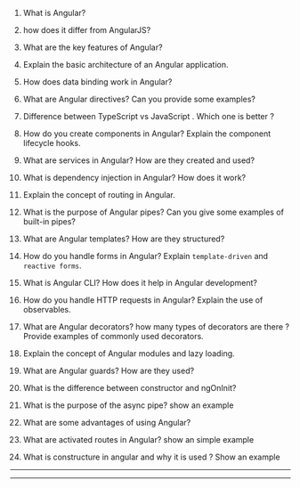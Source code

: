 
1. What is Angular? 

2. how does it differ from AngularJS?

3. What are the key features of Angular?

4. Explain the basic architecture of an Angular application.

5. How does data binding work in Angular?

6. What are Angular directives? Can you provide some examples?

7. Difference between TypeScript vs JavaScript . Which one is better ?

8. How do you create components in Angular? Explain the component lifecycle hooks.

9. What are services in Angular? How are they created and used?

10. What is dependency injection in Angular? How does it work?

11. Explain the concept of routing in Angular.

12. What is the purpose of Angular pipes? Can you give some examples of built-in pipes?

13. What are Angular templates? How are they structured?

14. How do you handle forms in Angular? Explain `template-driven` and `reactive forms`.

15. What is Angular CLI? How does it help in Angular development?

16. How do you handle HTTP requests in Angular? Explain the use of observables.

17. What are Angular decorators? how many types of decorators are there ? Provide examples of commonly used decorators.

18. Explain the concept of Angular modules and lazy loading.

19. What are Angular guards? How are they used? 

20. What is the difference between constructor and ngOnInit?

21. What is the purpose of the async pipe? show an example

22. What are some advantages of using Angular?

23. What are activated routes in Angular? show an simple example

24. What is constructure in angular and why it is used ? Show an example
---
---



